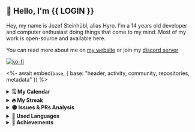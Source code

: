## 👋 Hello, I'm {{ LOGIN }}

Hey, my name is Jozef Steinhübl, alias Hyro. I'm a 14 years old developer and computer enthusiast doing things that come to my mind. Most of my work is open-source and available here.

You can read more about me on [my website](https://xhyrom.dev/about) or join my [discord server](https://discord.gg/kFPKmEKeMS)

[![ko-fi](https://ko-fi.com/img/githubbutton_sm.svg)](https://ko-fi.com/S6S0KA3I5)

<%- await embed(`base`, { base: "header, activity, community, repositories, metadata" }) %>

<details>	
    <summary><b>🗓️ My Calendar</b></summary>
    <%- await embed(`isocalendar`, { isocalendar: true, isocalendar_duration: "half-year" }) %>
</details>

<details>	
    <summary><b>🔥 My Streak</b></summary>
    <img src="https://streak-stats.demolab.com/?user=xHyroM&theme=dark&hide_border=true" alt="streak" />
</details>

<details>	
    <summary><b>🟣 Issues & PRs Analysis</b></summary>
    <%- await embed(`followup`, { followup: true }) %>
</details>

<details>	
    <summary><b>👅 Used Languages</b></summary>
    <%- await embed(`languages`, { languages: true, languages_details: "bytes-size, percentage", languages_skipped: "discord-datamining" }) %>
</details>

<details>	
    <summary><b>🏅 Achievements</b></summary>
    <%- await embed(`achievements`, { achievements: true, achievements_threshold: "C", achievements_display: "compact" }) %>
    <details>
        <summary><b>Detailed</b></summary>
        <%- await embed(`achievements_detailed`, { achievements: true, achievements_threshold: "C", achievements_display: "detailed" }) %>
    </details>
</details>

